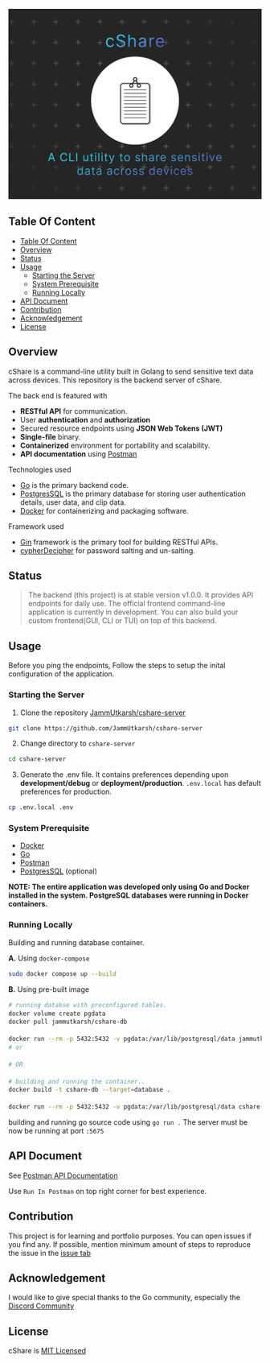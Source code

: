 ![Logo](cshare.png)

## Table Of Content

- [Table Of Content](#table-of-content)
- [Overview](#overview)
- [Status](#status)
- [Usage](#usage)
  - [Starting the Server](#starting-the-server)
  - [System Prerequisite](#system-prerequisite)
  - [Running Locally](#running-locally)
- [API Document](#api-document)
- [Contribution](#contribution)
- [Acknowledgement](#acknowledgement)
- [License](#license)

## Overview

cShare is a command-line utility built in Golang to send sensitive text data across devices. This repository is the backend server of cShare.

The back end is featured with

- **RESTful API** for communication.
- User **authentication** and **authorization**
- Secured resource endpoints using **JSON Web Tokens (JWT)**
- **Single-file** binary.
- **Containerized** environment for portability and scalability.
- **API documentation** using [Postman](https://www.postman.com/)

Technologies used

- [Go](https://go.dev/) is the primary backend code.
- [PostgresSQL](https://www.postgresql.org/) is the primary database for storing user authentication details, user data, and clip data.
- [Docker](https://www.docker.com/) for containerizing and packaging software.

Framework used

- [Gin](https://github.com/gin-gonic/gin) framework is the primary tool for building RESTful APIs.
- [cypherDecipher](https://github.com/jammutkarsh/cypherDecipher) for password salting and un-salting.

## Status

> The backend (this project) is at stable version v1.0.0. It provides API endpoints for daily use.
> The official frontend command-line application is currently in development.
> You can also build your custom frontend(GUI, CLI or TUI) on top of this backend.

## Usage

Before you ping the endpoints, Follow the steps to setup the inital configuration of the application.

### Starting the Server

1. Clone the repository [JammUtkarsh/cshare-server](https://github.com/JammUtkarsh/cshare-server)

```bash
git clone https://github.com/JammUtkarsh/cshare-server
```

2. Change directory to `cshare-server`

```bash
cd cshare-server
```

3. Generate the .env file. It contains preferences depending upon **development/debug** or **deployment/production**. `.env.local` has default preferences for production.

```bash
cp .env.local .env 
```

### System Prerequisite

- [Docker](https://www.docker.com/)
- [Go](https://go.dev/)
- [Postman](https://www.postman.com/)
- [PostgresSQL](https://www.postgresql.org/) (optional)

**NOTE: The entire application was developed only using Go and Docker installed in the system. PostgreSQL databases were running in Docker containers.**

### Running Locally

Building and running database container.

**A.** Using `docker-compose`

 ```bash
sudo docker compose up --build
 ```

**B.** Using pre-built image

```bash
# running databse with preconfigured tables.
docker volume create pgdata
docker pull jammutkarsh/cshare-db

docker run --rm -p 5432:5432 -v pgdata:/var/lib/postgresql/data jammutkarsh/cshare-db
# or

# OR

# building and running the container..
docker build -t cshare-db --target=database .

docker run --rm -p 5432:5432 -v pgdata:/var/lib/postgresql/data cshare-db
```

 building and running go source code using `go run .` The server must be now be running at port `:5675`

## API Document

See [Postman API Documentation](https://documenter.getpostman.com/view/19332599/2s8YszQqbU)

Use `Run In Postman` on top right corner for best experience.

## Contribution

This project is for learning and portfolio purposes. You can open issues if you find any.
If possible, mention minimum amount of steps to reproduce the issue in the [issue tab](https://github.com/JammUtkarsh/cshare-server/issues)

## Acknowledgement

I would like to give special thanks to the Go community, especially the [Discord Community](https://discord.gg/golang)

## License

cShare is [MIT Licensed](https://github.com/JammUtkarsh/cshare-server/blob/main/LICENSE.md)
